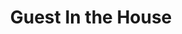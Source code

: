 ---
title: Guest In the House
year: 1969
opening_date: 1969-05-23
closing_date: 1969-05-31
layout: productions
image:
image_caption:
image_credit:
playbill:
category:
Theatre: Theatre Jacksonville
Venue: Little Theatre
cast:
  Ann Proctor: Barbara Fletcher
  Lee Proctor: Susan Waddell
  Hilda: Andrea Brack
  The Rev. Dr. Shaw: Ray Navarre
  Martha Proctor: Martha Worsley
  Miriam Blake: Mary Ellen Calhoun
  Dan Proctor: Wayne Wofford
  Douglas Proctor: Jerry Allen
  Evelyn Heath: Diane Catherwood
  Frank Dow: John Palmer
  Mrs Dow: Becky Williams
  Miss Rhodes: Vivienne Winemiller
  Cam Tracy: Franz Kooymans
crew:
  Director: Robert Knowles
  Lighting:
    - Becky Williams
    - Lois Navarre
  Scenic Design: Ham Waddell
  Stage Manager:
    - Douglas Thomas
    - Reg Smith
  Sound: Phyllis Waddell
  Properties:
    - Katie Raven
    - Norma Patrick
    - Cindy Waddell
    - Lollie Raven
    - Suzanne Lanier
  Set Construction:
    - Ham Waddell
    - Mike Fetters
    - Bob Fetters
    - Ray Navarre
    - David Whitfield
    - Wayne Wofford
    - Ralf Calhoun
    - Robert Claremont
    - Aileen Davis
    - Chris Fetters
    - Mary Fetters
    - Gary Fletcher
    - June Fletcher
    - Mike Gaines
    - Suzanne Lanier
    - Lee Moore
    - Bernice Napp
    - Katie Raven
    - Lollie Raven
    - Bill Siemer
    - Doug Thomas
    - Roy Vinson
    - Cindy Waddell
    - Roger Waddell
    - Debbie Whitfield
  Make-up: John Walker
  Publicity:
    - Rosa Harlan
    - L.A. Hanson
  Box Office: 
  - Ann Dubow
  - Gert Berman
orchestra:
external_links:
---